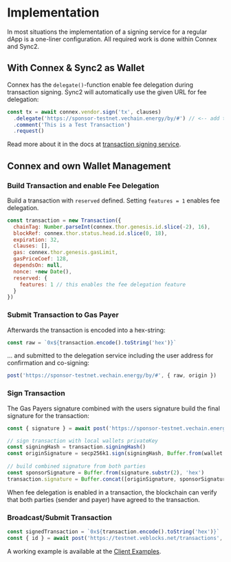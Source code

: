 # Implementation

In most situations the implementation of a signing service for a regular dApp is a one-liner configuration. All required work is done within Connex and Sync2.

## With Connex & Sync2 as Wallet

Connex has the `delegate()`-function enable fee delegation during transaction signing. Sync2 will automatically use the given URL for fee delegation:

```javascript
const tx = await connex.vendor.sign('tx', clauses)
  .delegate('https://sponsor-testnet.vechain.energy/by/#') // <-- add this line
  .comment('This is a Test Transaction')
  .request()
```

Read more about it in the docs at [transaction signing service](https://docs.vechain.org/connex/api.html#transaction-signing-service).

## Connex and own Wallet Management

### **Build Transaction and enable Fee Delegation**

Build a transaction with `reserved` defined. Setting `features = 1` enables fee delegation.

```javascript
const transaction = new Transaction({
  chainTag: Number.parseInt(connex.thor.genesis.id.slice(-2), 16),
  blockRef: connex.thor.status.head.id.slice(0, 18),
  expiration: 32,
  clauses: [],
  gas: connex.thor.genesis.gasLimit,
  gasPriceCoef: 128,
  dependsOn: null,
  nonce: +new Date(),
  reserved: {
    features: 1 // this enables the fee delegation feature
  }
})
```

### **Submit Transaction to Gas Payer**

Afterwards the transaction is encoded into a hex-string:

```javascript
const raw = `0x${transaction.encode().toString('hex')}`
```

… and submitted to the delegation service including the user address for confirmation and co-signing:

```javascript
post('https://sponsor-testnet.vechain.energy/by/#', { raw, origin })
```

### **Sign Transaction**

The Gas Payers signature combined with the users signature build the final signature for the transaction:

```javascript
const { signature } = await post('https://sponsor-testnet.vechain.energy/by/#', { raw, origin })

// sign transaction with local wallets privateKey
const signingHash = transaction.signingHash()
const originSignature = secp256k1.sign(signingHash, Buffer.from(wallet.privateKey.slice(2), 'hex'))
  
// build combined signature from both parties
const sponsorSignature = Buffer.from(signature.substr(2), 'hex')
transaction.signature = Buffer.concat([originSignature, sponsorSignature])
```

When fee delegation is enabled in a transaction, the blockchain can verify that both parties (sender and payer) have agreed to the transaction.

### **Broadcast/Submit Transaction**

```javascript
const signedTransaction = `0x${transaction.encode().toString('hex')}`
const { id } = await post('https://testnet.veblocks.net/transactions', { raw: signedTransaction })
```

A working example is available at the [Client Examples](https://vechain.energy/docs).
